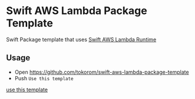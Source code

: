 # Swift AWS Lambda Package Template

Swift Package template that uses [Swift AWS Lambda Runtime](https://github.com/swift-server/swift-aws-lambda-runtime/)

## Usage

- Open https://github.com/tokorom/swift-aws-lambda-package-template
- Push `Use this template`

[use this template](https://raw.githubusercontent.com/tokorom/swift-aws-lambda-package-template/master/images/use_this_template.png)
